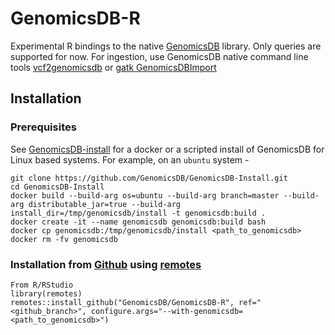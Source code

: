 # GenomicsDB-R
Experimental R bindings to the native [GenomicsDB](https://github.com/GenomicsDB/GenomicsDB) library. Only queries are supported for now. For ingestion, use GenomicsDB native command line tools [vcf2genomicsdb](https://genomicsdb.readthedocs.io/en/latest/cli-tools.html#cli-tools) or [gatk GenomicsDBImport](https://gatk.broadinstitute.org/hc/en-us/articles/13832686645787-GenomicsDBImport)

## Installation

### Prerequisites
See [GenomicsDB-install](https://github.com/GenomicsDB/GenomicsDB-Install) for a docker or a scripted install of GenomicsDB for Linux based systems. For example, on an `ubuntu` system -
```
git clone https://github.com/GenomicsDB/GenomicsDB-Install.git
cd GenomicsDB-Install
docker build --build-arg os=ubuntu --build-arg branch=master --build-arg distributable_jar=true --build-arg install_dir=/tmp/genomicsdb/install -t genomicsdb:build .
docker create -it --name genomicsdb genomicsdb:build bash
docker cp genomicsdb:/tmp/genomicsdb/install <path_to_genomicsdb>
docker rm -fv genomicsdb
```

### Installation from [Github](https://github.com/GenomicsDB/GenomicsDB-R) using [remotes](https://cran.r-project.org/package=remotes)
```
From R/RStudio
library(remotes)
remotes::install_github("GenomicsDB/GenomicsDB-R", ref="<github_branch>", configure.args="--with-genomicsdb=<path_to_genomicsdb>")
```
